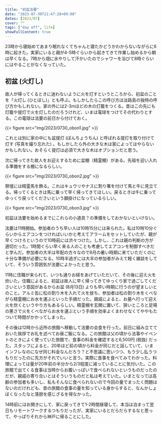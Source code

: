 ```yaml
---
title: "初盆法要"
date: "2023-07-30T21:47:28+09:00"
dates: [2023/07]
cover: ""
tags: ["day off", life]
showFullContent: true
---
```


23時から寝始めてあまり眠れなくてちゃんと寝たかどうかわからないながらに6時に起きた。実家にいると親が4-5時ぐらいから起きてきて作業し始めるから朝は早くなる。7時から畑に水やりして汗かいたのでシャワーを浴びて8時ぐらいにはやることがなくなっていた。

## 初盆 (火灯し)

故人が帰ってくるときに迷わないように火を灯すというところから、初盆のことを「火灯し (ひとぼし)」とも呼ぶ。もしかしたらこの呼び方は淡路島の独特の呼び方かもしれない。家の外には2-3mほどの木の灯籠をつくる。昔はこの先にも灯籠や提灯で火を灯したのだろうけれど、いまは電球をつけてその代わりとする。この電球は法要の前日から付けておく。

{{< figure src="img/2023/0730_obon1.jpg" >}}

これとは別に家の中にも盆提灯 (ぼんちょうちん) と呼ばれる提灯を取り付けて灯す (写真を撮り忘れた) 。もしかしたら外の大きな木は家によってはやらないかもしれない。おそらく提灯は必須で大きな木はオプションだと思う。

次に帰ってきた故人をお迎えするために盆棚（精霊棚）がある。先祖を迎い入れる準備をする棚になるらしい。

{{< figure src="img/2023/0730_obon2.jpg" >}}

祭壇には精霊馬を飾る。これはキュウリやナスに割り箸を付けて馬と牛に見立てる。帰ってくるときは馬に乗って早く帰ってきてほしい。戻るときは牛に乗ってゆっくり戻ってくださいという願掛けになっているらしい。

{{< figure src="img/2023/0730_obon3.jpg" >}}

初盆は法要を始めるまでにこれらの小道具？の準備をしておかないといけない。

法要は11時開始。参加者のうち早い人は10時15分には来られた。私は10時10分ぐらいからエアコンをつければいいかと考えてアラームをセットしていたが、親が早くつけろというので10時前には渋々つけた。しかし、これは親の判断の方が適切だった。1時間ぐらい早く来る人のことも考慮してエアコンを制御すべきだと学んだ。参加者の大半は年配の方々なので8月の暑い時期に来ていただくのに十分な準備が必要になる。10時半過ぎには大半の参加者がみえて軽く雑談をしていて、そういう雰囲気が法要によかったと思う。

11時に住職が来られて、いつも通りお経をあげていただいて、その後に迎え火を炊いた。住職によると、初盆は故人に早く帰ってきてゆっくり家で過ごしてくださいという意図があるからお盆 (8月13日) よりも早い時期に行うのが望ましいとのこと。アルミ缶に松の割り木を入れて火を放ち、参加者は松の割り木をくべながら精霊棚にお水を運ぶといった手順だった。親戚によると、お墓へ行って迎え火を炊くというやり方もあるらしい。精霊棚を玄関に置いて、狭いところと足場の悪さで火をくべながらお水を運ぶという手順を効率よくまわせなくてややもたついて時間がかかってしまった。

その後は12時から近所の旅館へ移動して法要の会食を行った。前日に組み立てておいた挨拶でお礼を述べてお昼ご飯になる。この旅館は父の頃から法事やイベントのときによく使っていた旅館で、食事の料金を確認すると6,500円 (税抜) だった。スタッフによると、20年ほど前の頃から料金が同じだと話していて、いまインフレなのになぜ同じ料金なんだろう？と不思議に思いつつ、もう少し払うつもりだったのに先方がそれでいいと言う。実際に食事を食べてみてわかった。料理によっては量が20年前の半分から2/3程度に減っていることに気付いた。この旅館で出てくる食事は当時からお腹いっぱいで食べられないというものだったのだが、親戚の寄り合いとはそういうものだと私は考えていた。いまとなっては高齢の参加者も多いし、私もそんなに食べられないので今回の量でまったく問題はないのだけれども、昔の旅館の食事の量を知っている身からすると、なんかしょぼくなったなと落胆を感じざるを得なかった。

14時前にはお開きにして、家に戻ってきて1-2時間昼寝して、本当は泊まって翌日もリモートワークするつもりだったが、実家にいるとだらだらするなと思って、やっぱりそれから神戸に帰ることにした。
